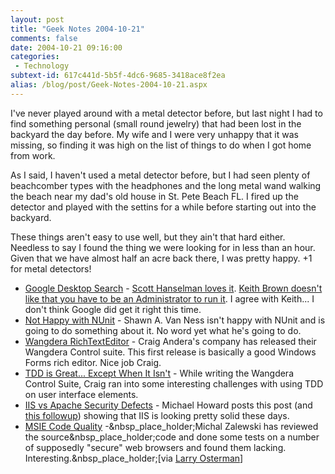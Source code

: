 ```yaml
---
layout: post
title: "Geek Notes 2004-10-21"
comments: false
date: 2004-10-21 09:16:00
categories:
 - Technology
subtext-id: 617c441d-5b5f-4dc6-9685-3418ace8f2ea
alias: /blog/post/Geek-Notes-2004-10-21.aspx
---
```



I've never played around with a metal detector before, but last night I had to find something personal (small round jewelry) that had been lost in the backyard the day before. My wife and I were very unhappy that it was missing, so finding it was high on the list of things to do when I got home from work.

As I said, I haven't used a metal detector before, but I had seen plenty of beachcomber types with the headphones and the long metal wand walking the beach near my dad's old house in St. Pete Beach FL. I fired up the detector and played with the settins for a while before starting out into the backyard.

These things aren't easy to use well, but they ain't that hard either. Needless to say I found the thing we were looking for in less than an hour. Given that we have almost half an acre back there, I was pretty happy. +1 for metal detectors!

  * [Google Desktop Search](http://desktop.google.com/) - [Scott Hanselman loves it](http://www.hanselman.com/blog/PermaLink.aspx?guid=86b31198-7002-416d-a68c-3330ebc0c189). [Keith Brown doesn't like that you have to be an Administrator to run it](http://pluralsight.com/blogs/keith/archive/2004/10/15/2810.aspx). I agree with Keith... I don't think Google did get it right this time.
  * [Not Happy with NUnit](http://weblogs.asp.net/savanness/archive/2004/10/15/242913.aspx) - Shawn A. Van Ness isn't happy with NUnit and is going to do something about it. No word yet what he's going to do.
  * [Wangdera RichTextEditor](http://pluralsight.com/blogs/craig/archive/2004/10/12/2760.aspx) - Craig Andera's company has released their Wangdera Control suite. This first release is basically a good Windows Forms rich editor. Nice job Craig.
  * [TDD is Great... Except When It Isn't](http://pluralsight.com/blogs/craig/archive/2004/10/17/2852.aspx) - While writing the Wangdera Control Suite, Craig ran into some interesting challenges with using TDD on user interface elements.
  * [IIS vs Apache Security Defects](http://weblogs.asp.net/michael_howard/archive/2004/10/15/242966.aspx) - Michael Howard posts this post (and [this followup](http://blogs.msdn.com/michael_howard/archive/2004/10/18/244181.aspx)) showing that IIS is looking pretty solid these days.
  * [MSIE Code Quality](http://www.securityfocus.com/archive/1/378632/2004-10-15/2004-10-21/0) -&nbsp_place_holder;Michal Zalewski has reviewed the source&nbsp_place_holder;code and done some tests on a number of supposedly "secure" web browsers and found them lacking. Interesting.&nbsp_place_holder;[via [Larry Osterman](http://blogs.msdn.com/larryosterman/archive/2004/10/18/244113.aspx)]
